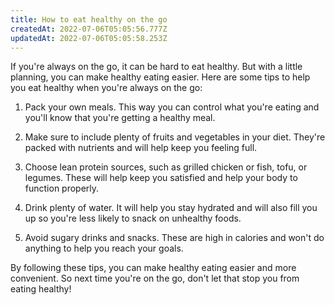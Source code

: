 ```yaml
---
title: How to eat healthy on the go
createdAt: 2022-07-06T05:05:56.777Z
updatedAt: 2022-07-06T05:05:58.253Z
---
```


If you're always on the go, it can be hard to eat healthy. But with a little planning, you can make healthy eating easier. Here are some tips to help you eat healthy when you're always on the go:

1. Pack your own meals. This way you can control what you're eating and you'll know that you're getting a healthy meal.

2. Make sure to include plenty of fruits and vegetables in your diet. They're packed with nutrients and will help keep you feeling full.

3. Choose lean protein sources, such as grilled chicken or fish, tofu, or legumes. These will help keep you satisfied and help your body to function properly.

4. Drink plenty of water. It will help you stay hydrated and will also fill you up so you're less likely to snack on unhealthy foods.

5. Avoid sugary drinks and snacks. These are high in calories and won't do anything to help you reach your goals.

By following these tips, you can make healthy eating easier and more convenient. So next time you're on the go, don't let that stop you from eating healthy!
